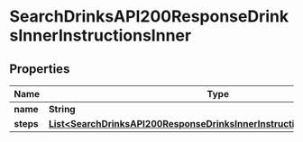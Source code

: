 

# SearchDrinksAPI200ResponseDrinksInnerInstructionsInner

## Properties

Name | Type | Description | Notes
------------ | ------------- | ------------- | -------------
**name** | **String** |  |  [optional]
**steps** | [**List&lt;SearchDrinksAPI200ResponseDrinksInnerInstructionsInnerStepsInner&gt;**](SearchDrinksAPI200ResponseDrinksInnerInstructionsInnerStepsInner.md) |  |  [optional]




